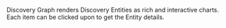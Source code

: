 ﻿Discovery Graph renders Discovery Entities as rich and interactive charts. Each item can be clicked upon to get the Entity details.